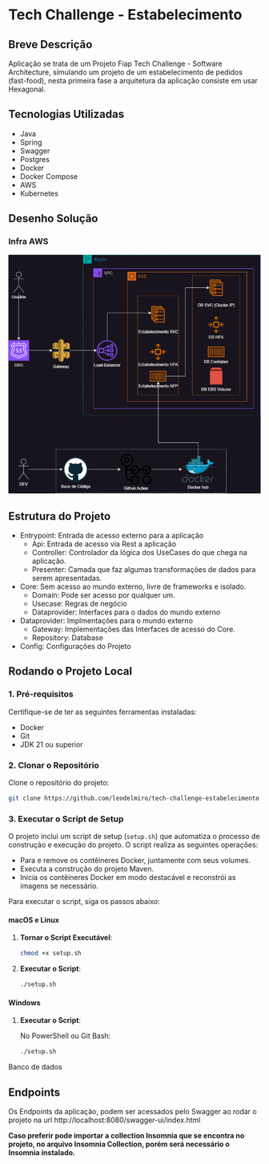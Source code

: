 # Tech Challenge - Estabelecimento

## Breve Descrição

Aplicação se trata de um Projeto Fiap Tech Challenge - Software Architecture, simulando um projeto de um estabelecimento
de pedidos (fast-food), nesta primeira fase a arquitetura da aplicação consiste em usar Hexagonal.

## Tecnologias Utilizadas

- Java
- Spring
- Swagger
- Postgres
- Docker
- Docker Compose
- AWS
- Kubernetes

## Desenho Solução

### Infra AWS

![Tech Challenge Drawio Infra](./infraawsdrawio.png)

## Estrutura do Projeto

- Entrypoint: Entrada de acesso externo para a aplicação
  - Api: Entrada de acesso via Rest a aplicação
  - Controller: Controlador da lógica dos UseCases do que chega na aplicação.
  - Presenter: Camada que faz algumas transformações de dados para serem apresentadas.
- Core: Sem acesso ao mundo externo, livre de frameworks e isolado.
  - Domain: Pode ser acesso por qualquer um.
  - Usecase: Regras de negócio
  - Dataprovider: Interfaces para o dados do mundo externo
- Dataprovider: Implmentações para o mundo externo
    - Gateway: Implementações das Interfaces de acesso do Core.
    - Repository: Database
- Config: Configurações do Projeto

## Rodando o Projeto Local

### 1. Pré-requisitos

Certifique-se de ter as seguintes ferramentas instaladas:

- Docker
- Git
- JDK 21 ou superior

### 2. Clonar o Repositório

Clone o repositório do projeto:

```sh
git clone https://github.com/leodelmiro/tech-challenge-estabelecimento
```

### 3. Executar o Script de Setup

O projeto inclui um script de setup (`setup.sh`) que automatiza o processo de construção e execução do projeto. O script
realiza as seguintes operações:

- Para e remove os contêineres Docker, juntamente com seus volumes.
- Executa a construção do projeto Maven.
- Inicia os contêineres Docker em modo destacável e reconstrói as imagens se necessário.

Para executar o script, siga os passos abaixo:

#### macOS e Linux

1. **Tornar o Script Executável**:

    ```sh
    chmod +x setup.sh
    ```

2. **Executar o Script**:

    ```sh
    ./setup.sh
    ```

#### Windows

1. **Executar o Script**:

   No PowerShell ou Git Bash:

    ```sh
    ./setup.sh
    ```

Banco de dados

## Endpoints

Os Endpoints da aplicação, podem ser acessados pelo Swagger ao rodar o projeto na
url http://localhost:8080/swagger-ui/index.html

**Caso preferir pode importar a collection Insomnia que se encontra no projeto, no arquivo Insomnia Collection, porém será
necessário o Insomnia instalado.**
